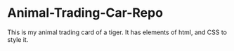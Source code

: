 # Animal-Trading-Car-Repo
This is my animal trading card of a tiger.
It has elements of html, and CSS to style it.
